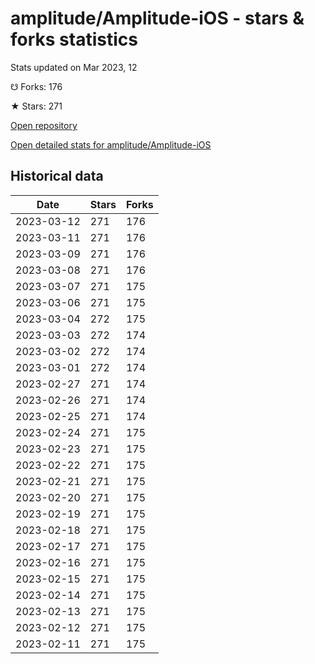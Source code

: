 # amplitude/Amplitude-iOS - stars & forks statistics

Stats updated on Mar 2023, 12

☋ Forks: 176

★ Stars: 271

[Open repository](https://github.com/amplitude/Amplitude-iOS)

[Open detailed stats for amplitude/Amplitude-iOS](https://reviewgithub.com/rep/amplitude/Amplitude-iOS)

## Historical data
| Date | Stars | Forks |
|------|-------|-------|
| 2023-03-12 | 271 | 176 | 
| 2023-03-11 | 271 | 176 | 
| 2023-03-09 | 271 | 176 | 
| 2023-03-08 | 271 | 176 | 
| 2023-03-07 | 271 | 175 | 
| 2023-03-06 | 271 | 175 | 
| 2023-03-04 | 272 | 175 | 
| 2023-03-03 | 272 | 174 | 
| 2023-03-02 | 272 | 174 | 
| 2023-03-01 | 272 | 174 | 
| 2023-02-27 | 271 | 174 | 
| 2023-02-26 | 271 | 174 | 
| 2023-02-25 | 271 | 174 | 
| 2023-02-24 | 271 | 175 | 
| 2023-02-23 | 271 | 175 | 
| 2023-02-22 | 271 | 175 | 
| 2023-02-21 | 271 | 175 | 
| 2023-02-20 | 271 | 175 | 
| 2023-02-19 | 271 | 175 | 
| 2023-02-18 | 271 | 175 | 
| 2023-02-17 | 271 | 175 | 
| 2023-02-16 | 271 | 175 | 
| 2023-02-15 | 271 | 175 | 
| 2023-02-14 | 271 | 175 | 
| 2023-02-13 | 271 | 175 | 
| 2023-02-12 | 271 | 175 | 
| 2023-02-11 | 271 | 175 | 

